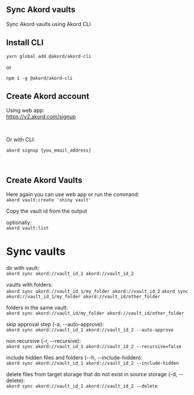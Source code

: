 ## Sync Akord vaults

Sync Akord vaults using Akord CLI

## Install CLI
```
yarn global add @akord/akord-cli
```
or
```
npm i -g @akord/akord-cli
```

## Create Akord account

Using web app: \
https://v2.akord.com/signup

&nbsp;

Or with CLI:

`akord signup {you_email_address}`

&nbsp;


## Create Akord Vaults

Here again you can use web app or run the command:\
`akord vault:create 'shiny vault'`

Copy the vault id from the output

optionally:\
`akord vault:list`

# Sync vaults

dir with vault:\
`akord sync akord://vault_id_1 akord://vault_id_2`


vaults with folders:\
`akord sync akord://vault_id_1/my_folder akord://vault_id_2`
`akord sync akord://vault_id_1/my_folder akord://vault_id/other_folder`

folders in the same vault:\
`akord sync akord://vault_id/my_folder akord://vault_id/other_folder`

skip approval step (-a, --auto-approve):\
`akord sync akord://vault_id_1 akord://vault_id_2 --auto-approve`

non recursive (-r, --recursive):\
`akord sync akord://vault_id_1 akord://vault_id_2 --recursive=false`

include hidden files and folders (--h, --include-hidden):\
`akord sync akord://vault_id_1 akord://vault_id_2 --include-hidden`

delete files from target storage that do not exist in source storage (-d, --delete):\
`akord sync akord://vault_id_1 akord://vault_id_2 --delete`

